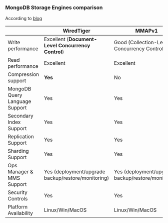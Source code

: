 ### MongoDB Storage Engines comparison

According to [blog]

| | WiredTiger | MMAPv1 |
| ------ | ------ | ------ |
| Write performance | Excellent (**Document-Level Concurrency Control**) | Good (Collection-Level Concurrency Control) |
| Read performance | Excellent | Excellent |
| Compression support | **Yes** | No |
| MongoDB Query Language Support | Yes | Yes |
| Secondary Index Support | Yes | Yes |
| Replication Support | Yes | Yes |
| Sharding Support | Yes | Yes |
| Ops Manager & MMS Support | Yes (deployment/upgrade backup/restore/monitoring) | Yes (deployment/upgrade backup/restore/monitoring) |
| Security Controls | Yes | Yes |
| Platform Availability | Linux/Win/MacOS | Linux/Win/MacOS |

[blog]: <https://www.mongodb.com/blog/post/whats-new-mongodb-30-part-3-performance-efficiency-gains-new-storage-architecture>